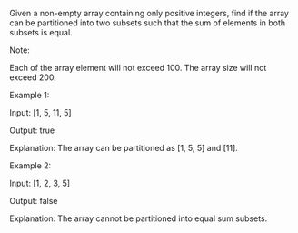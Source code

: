 Given a non-empty array containing only positive integers, find if the array can be partitioned into two subsets such that the sum of elements in both subsets is equal.


Note:

Each of the array element will not exceed 100.
The array size will not exceed 200.



Example 1:

Input: [1, 5, 11, 5]

Output: true

Explanation: The array can be partitioned as [1, 5, 5] and [11].



Example 2:

Input: [1, 2, 3, 5]

Output: false

Explanation: The array cannot be partitioned into equal sum subsets.

